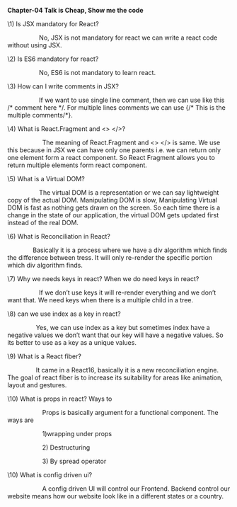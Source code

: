 **Chapter-04 Talk is Cheap, Show me the code**

\1) Is JSX mandatory for React?

`          `No, JSX is not mandatory for react we can write a react code without using JSX.

\2) Is ES6 mandatory for react?

`          `No, ES6 is not mandatory to learn react.

\3) How can I write comments in JSX?

`          `If we want to use single line comment, then we can use like this /\* comment here \*/. For multiple lines comments we can use {/\* This is the multiple comments/\*}.

\4) What is React.Fragment and <> </>?

`           `The meaning of React.Fragment and <> </> is same. We use this because in JSX we can have only one parents i.e. we can return only one element form a react component. So React Fragment allows you to return multiple elements form react component.

\5) What is a Virtual DOM?

`          `The virtual DOM is a representation or we can say lightweight copy of the actual DOM. Manipulating DOM is slow, Manipulating Virtual DOM is fast as nothing gets drawn on the screen. So each time there is a change in the state of our application, the virtual DOM gets updated first instead of the real DOM.

\6) What is Reconciliation in React?

`        `Basically it is a process where we have a div algorithm which finds the difference between tress. It will only re-render the specific portion which div algorithm finds.

\7) Why we needs keys in react? When we do need keys in react?

`          `If we don’t use keys it will re-render everything and we don’t want that. We need keys when there is a multiple child in a tree.

\8) can we use index as a key in react?

`         `Yes, we can use index as a key but sometimes index have a negative values we don’t want that our key will have a negative values. So its better to use as a key as a unique values.

\9) What is a React fiber?

`         `It came in a React16, basically it is a new reconciliation engine. The goal of react fiber is to increase its suitability for areas like animation, layout and gestures. 

\10) What is props in react? Ways to

`           `Props is basically argument for a functional component. The ways are

`           `1)wrapping under props

`           `2) Destructuring 

`           `3) By spread operator

\10) What is config driven ui?

`           `A config driven UI will control our Frontend. Backend control our website means how our website look like in a different states or a country. 
